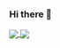 ### Hi there 👋
<a href="https://github.com/danieldspx">
  <img align="center" src="https://github-readme-stats.vercel.app/api?username=Vractos&show_icons=true&include_all_commits=true&count_private=true" />
</a>
<a href="https://github.com/danieldspx">
  <img align="center" src="https://github-readme-stats.vercel.app/api/top-langs/?username=Vractos&layout=compact" />
</a>
